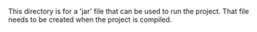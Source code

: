 This directory is for a 'jar' file that can be used to run the project. That file needs to be
created when the project is compiled.
